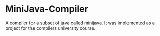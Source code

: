 # MiniJava-Compiler
A compiler for a subset of java called minijava. It was implemented as a project for the compilers university course.
